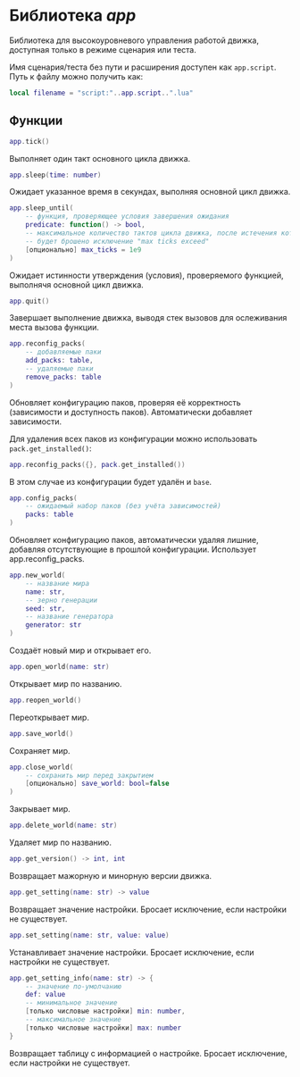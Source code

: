 # Библиотека *app*

Библиотека для высокоуровневого управления работой движка, доступная только в режиме сценария или теста.

Имя сценария/теста без пути и расширения доступен как `app.script`. Путь к файлу можно получить как:
```lua
local filename = "script:"..app.script..".lua"
```

## Функции

```lua
app.tick()
```

Выполняет один такт основного цикла движка.

```lua
app.sleep(time: number)
```

Ожидает указанное время в секундах, выполняя основной цикл движка.

```lua
app.sleep_until(
    -- функция, проверяющее условия завершения ожидания
    predicate: function() -> bool,
    -- максимальное количество тактов цикла движка, после истечения которых
    -- будет брошено исключение "max ticks exceed"
    [опционально] max_ticks = 1e9
)
```

Ожидает истинности утверждения (условия), проверяемого функцией, выполнячя основной цикл движка.

```lua
app.quit()
```

Завершает выполнение движка, выводя стек вызовов для ослеживания места вызова функции.

```lua
app.reconfig_packs(
    -- добавляемые паки
    add_packs: table,
    -- удаляемые паки
    remove_packs: table
)
```

Обновляет конфигурацию паков, проверяя её корректность (зависимости и доступность паков).
Автоматически добавляет зависимости.

Для удаления всех паков из конфигурации можно использовать `pack.get_installed()`:

```lua
app.reconfig_packs({}, pack.get_installed())
```

В этом случае из конфигурации будет удалён и `base`.

```lua
app.config_packs(
    -- ожидаемый набор паков (без учёта зависимостей)
    packs: table
)
```

Обновляет конфигурацию паков, автоматически удаляя лишние, добавляя отсутствующие в прошлой конфигурации.
Использует app.reconfig_packs.

```lua
app.new_world(
    -- название мира
    name: str,
    -- зерно генерации
    seed: str,
    -- название генератора
    generator: str
)
```

Создаёт новый мир и открывает его.

```lua
app.open_world(name: str)
```

Открывает мир по названию.

```lua
app.reopen_world()
```

Переоткрывает мир.

```lua
app.save_world()
```

Сохраняет мир.

```lua
app.close_world(
    -- сохранить мир перед закрытием
    [опционально] save_world: bool=false
)
```

Закрывает мир.

```lua
app.delete_world(name: str)
```

Удаляет мир по названию.

```lua
app.get_version() -> int, int
```

Возвращает мажорную и минорную версии движка.

```lua
app.get_setting(name: str) -> value
```

Возвращает значение настройки. Бросает исключение, если настройки не существует.

```lua
app.set_setting(name: str, value: value)
```

Устанавливает значение настройки. Бросает исключение, если настройки не существует.


```lua
app.get_setting_info(name: str) -> {
    -- значение по-умолчанию
    def: value
    -- минимальное значение
    [только числовые настройки] min: number,
    -- максимальное значение
    [только числовые настройки] max: number
}
```

Возвращает таблицу с информацией о настройке. Бросает исключение, если настройки не существует.
